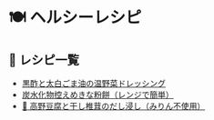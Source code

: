 # 🍽️ ヘルシーレシピ

## 📘 レシピ一覧

- [黒酢と太白ごま油の温野菜ドレッシング](warm-veggie-dressing1.md)
- [炭水化物控えめきな粉餅（レンジで簡単）](kinako-mochi.md)
- [🥣 高野豆腐と干し椎茸のだし浸し（みりん不使用）](#高野豆腐と干し椎茸のだし浸しみりん不使用)

